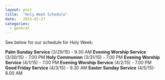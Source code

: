 ```yaml
---
layout: post
title:  "Holy Week Schedule"
date:   2015-03-27
categories: 
  - general
---
```


See below for our schedule for Holy Week:

**Palm Sunday Service** (3/29/15) - 9.30 AM
**Evening Worship Service** (3/30/15) - 7.00 PM
**Holy Communion** (3/31/15) - 7.00 PM
**Evening Worship Service** (4/1/15) - 7.00 PM
**Evening Worship Service** (4/2/15) - 7.00 PM
**Good Friday Service** (4/3/15) - 9.30 AM 
**Easter Sunday Service** (4/5/15)- 8.00 AM
